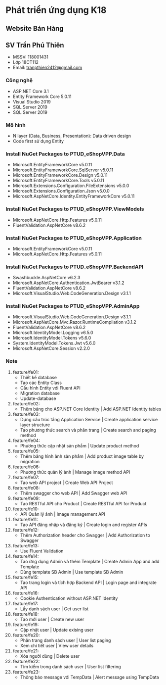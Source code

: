 ﻿# Phát triển ứng dụng K18
## Website Bán Hàng
## SV Trần Phú Thiên
* MSSV: 118001431
* Lớp 18CT112
* Email: tranpthien2412@gmail.com
### Công nghệ
* ASP.NET Core 3.1
* Entity Framework Core 5.0.11
* Visual Studio 2019
* SQL Server 2019
* SQL Server 2019
### Mô hình
* N layer (Data, Business, Presentation): Data driven design
* Code first sử dụng Entity
### Install NuGet Packages to PTUD_eShopVPP.Data
* Microsoft.EntityFrameworkCore v5.0.11
* Microsoft.EntityFrameworkCore.SqlServer v5.0.11
* Microsoft.EntityFrameworkCore.Design v5.0.11
* Microsoft.EntityFrameworkCore.Tools v5.0.11
* Microsoft.Extensions.Configuration.FileExtensions v5.0.0
* Microsoft.Extensions.Configuration.Json v5.0.0
* Microsoft.AspNetCore.Identity.EntityFrameworkCore v5.0.11
### Install NuGet Packages to PTUD_eShopVPP.ViewModels
* Microsoft.AspNetCore.Http.Features v5.0.11
* FluentValidation.AspNetCore v8.6.2
### Install NuGet Packages to PTUD_eShopVPP.Application
* Microsoft.EntityFrameworkCore v5.0.11
* Microsoft.AspNetCore.Http.Features v5.0.11
### Install NuGet Packages to PTUD_eShopVPP.BackendAPI
* Swashbuckle.AspNetCore v6.2.3
* Microsoft.AspNetCore.Authentication.JwtBearer v3.1.2
* FluentValidation.AspNetCore v8.6.2
* Microsoft.VisualStudio.Web.CodeGeneration.Design v3.1.1
### Install NuGet Packages to PTUD_eShopVPP.AdminApp
* Microsoft.VisualStudio.Web.CodeGeneration.Design v3.1.1
* Microsoft.AspNetCore.Mvc.Razor.RuntimeCompilation v3.1.2
* FluentValidation.AspNetCore v8.6.2
* Microsoft.IdentityModel.Logging v6.5.0
* Microsoft.IdentityModel.Tokens v5.6.0
* System.IdentityModel.Tokens.Jwt v5.6.0
* Microsoft.AspNetCore.Session v2.2.0
### Note
1. feature/fe01:
	* Thiết kế database
	* Tạo các Entity Class
	* Cấu hình Entity với Fluent API
	* Migration database
	* Update-database
2. feature/fe02:
	* Thêm bảng cho ASP.NET Core Identity | Add ASP.NET Identity tables
3. feature/fe03:
	* Dựng cấu trúc tầng Application Service | Create application service layer structure
	* Tạo phương thức search và phân trang | Create search and paging method
4. feature/fe04:
	* Phương thức cập nhật sản phẩm | Update product method
5. feature/fe05:
	* Thêm bảng hình ảnh sản phẩm | Add product image table by migration
6. feature/fe06:
	* Phương thức quản lý ảnh | Manage image method API
7. feature/fe07:
	* Tạo web API project | Create Web API Project
8. feature/fe08:
	* Thêm swagger cho web API | Add Swagger web API
9. feature/fe09:
	* Tạo RESTful API cho Product | Create RESTful API for Product
10. feature/fe10:
	* API Quản lý ảnh | Image management API
11. feature/fe11:
	* Tạo API đăng nhập và đăng ký | Create login and register APIs
12. feature/fe12:
	* Thêm Authorization header cho Swagger | Add Authorization to Swagger
13. feature/fe13:
	* Use Fluent Validation
14. feature/fe14:
	* Tạo ứng dụng Admin và thêm Template | Create Admin App and add Template
	* Dùng template SB Admin | Use template SB Admin
15. feature/fe15:
	* Tạo trang login và tích hợp Backend API | Login page and integrate API
16. feature/fe16:
	* Cookie Authentication without ASP.NET Identity
17. feature/fe17:
	* Lấy danh sách user | Get user list
18. feature/fe18:
	* Tạo mới user | Create new user
19. feature/fe19:
	* Cập nhật user | Update exising user
20. feature/fe20:
	* Phân trang danh sách user | User list paging
	* Xem chi tiết user | View user details
21. feature/fe21:
	* Xóa người dùng | Delete user
22. feature/fe22:
	* Tìm kiếm trong danh sách user | User list filtering
23. feature/fe23:
	* Thông báo message với TempData | Alert message using TempData